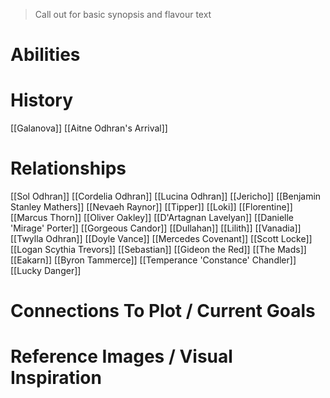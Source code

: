 > Call out for basic synopsis and flavour text

# Abilities

# History
[[Galanova]]
[[Aitne Odhran's Arrival]]
# Relationships
[[Sol Odhran]]
[[Cordelia Odhran]]
[[Lucina Odhran]]
[[Jericho]]
[[Benjamin Stanley Mathers]]
[[Nevaeh Raynor]]
[[Tipper]]
[[Loki]]
[[Florentine]]
[[Marcus Thorn]]
[[Oliver Oakley]]
[[D'Artagnan Lavelyan]]
[[Danielle 'Mirage' Porter]]
[[Gorgeous Candor]]
[[Dullahan]]
[[Lilith]]
[[Vanadia]]
[[Twylla Odhran]]
[[Doyle Vance]]
[[Mercedes Covenant]]
[[Scott Locke]]
[[Logan Scythia Trevors]]
[[Sebastian]]
[[Gideon the Red]]
[[The Mads]]
[[Eakarn]]
[[Byron Tammerce]]
[[Temperance 'Constance' Chandler]]
[[Lucky Danger]]

# Connections To Plot / Current Goals

# Reference Images / Visual Inspiration
